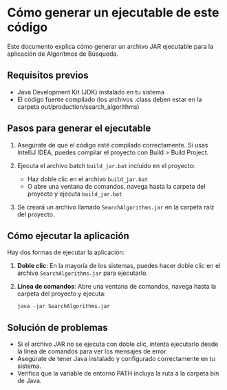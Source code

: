 # Cómo generar un ejecutable de este código

Este documento explica cómo generar un archivo JAR ejecutable para la aplicación de Algoritmos de Búsqueda.

## Requisitos previos

- Java Development Kit (JDK) instalado en tu sistema
- El código fuente compilado (los archivos .class deben estar en la carpeta out/production/search_algorithms)

## Pasos para generar el ejecutable

1. Asegúrate de que el código esté compilado correctamente. Si usas IntelliJ IDEA, puedes compilar el proyecto con Build > Build Project.

2. Ejecuta el archivo batch `build_jar.bat` incluido en el proyecto:
   - Haz doble clic en el archivo `build_jar.bat`
   - O abre una ventana de comandos, navega hasta la carpeta del proyecto y ejecuta `build_jar.bat`

3. Se creará un archivo llamado `SearchAlgorithms.jar` en la carpeta raíz del proyecto.

## Cómo ejecutar la aplicación

Hay dos formas de ejecutar la aplicación:

1. **Doble clic**: En la mayoría de los sistemas, puedes hacer doble clic en el archivo `SearchAlgorithms.jar` para ejecutarlo.

2. **Línea de comandos**: Abre una ventana de comandos, navega hasta la carpeta del proyecto y ejecuta:
   ```
   java -jar SearchAlgorithms.jar
   ```

## Solución de problemas

- Si el archivo JAR no se ejecuta con doble clic, intenta ejecutarlo desde la línea de comandos para ver los mensajes de error.
- Asegúrate de tener Java instalado y configurado correctamente en tu sistema.
- Verifica que la variable de entorno PATH incluya la ruta a la carpeta bin de Java.